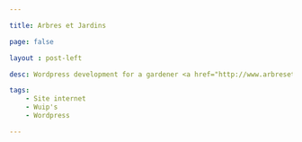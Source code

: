 ```yaml
---

title: Arbres et Jardins

page: false

layout : post-left

desc: Wordpress development for a gardener <a href="http://www.arbresetjardinspassion.fr">arbresetjardinspassion.fr</a>

tags:
    - Site internet
    - Wuip's
    - Wordpress

---
```

